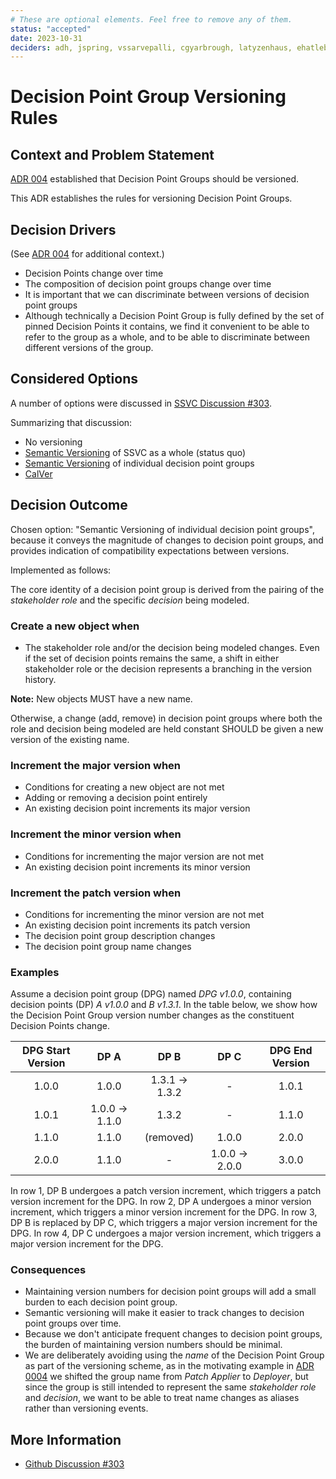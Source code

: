 ```yaml
---
# These are optional elements. Feel free to remove any of them.
status: "accepted"
date: 2023-10-31
deciders: adh, jspring, vssarvepalli, cgyarbrough, latyzenhaus, ehatleback
---
```

# Decision Point Group Versioning Rules

## Context and Problem Statement

[ADR 004](./0004-ssvc-decision-point-groups-are-versioned.md) established that Decision Point Groups should be versioned.

This ADR establishes the rules for versioning Decision Point Groups.

## Decision Drivers

(See [ADR 004](./0004-ssvc-decision-point-groups-are-versioned.md) for additional context.)

- Decision Points change over time
- The composition of decision point groups change over time
- It is important that we can discriminate between versions of decision point groups
- Although technically a Decision Point Group is fully defined by the set of 
  pinned Decision Points it contains, we find it convenient to be able to 
  refer to the group as a whole, and to be able to discriminate between different versions of the group.


## Considered Options

A number of options were discussed in
[SSVC Discussion #303](https://github.com/CERTCC/SSVC/discussions/303).

Summarizing that discussion:

- No versioning
- [Semantic Versioning](https://semver.org/) of SSVC as a whole (status quo)
- [Semantic Versioning](https://semver.org/) of individual decision point groups
- [CalVer](https://calver.org/)

## Decision Outcome

Chosen option: "Semantic Versioning of individual decision point groups",
because it conveys the magnitude of changes to decision point groups, and
provides indication of compatibility expectations between versions.

Implemented as follows:

The core identity of a decision point group is derived from the pairing of the
_stakeholder role_ and the specific _decision_ being modeled.

### Create a new object when

- The stakeholder role and/or the decision being modeled changes. Even if the
set of decision points remains the same, a shift in either stakeholder role or
the decision represents a branching in the version history.

**Note:** New objects MUST have a new name.

Otherwise, a change (add, remove) in decision point groups where both the
role and decision being modeled are held constant SHOULD be given a new
version of the existing name.

### Increment the major version when

- Conditions for creating a new object are not met
- Adding or removing a decision point entirely
- An existing decision point increments its major version

### Increment the minor version when

- Conditions for incrementing the major version are not met
- An existing decision point increments its minor version

### Increment the patch version when

- Conditions for incrementing the minor version are not met
- An existing decision point increments its patch version
- The decision point group description changes
- The decision point group name changes

### Examples

Assume a decision point group (DPG) named _DPG v1.0.0_,
containing decision points (DP) _A v1.0.0_ and _B v1.3.1_.
In the table below, we show how the Decision Point Group version number changes
as the constituent Decision Points change.

| DPG Start Version |        DP A        |        DP B        |        DP C        | DPG End Version |
|:-----------------:|:------------------:|:------------------:|:------------------:|:---------------:|
|       1.0.0       |       1.0.0        | 1.3.1 &rarr; 1.3.2 |         -          |      1.0.1      |
|       1.0.1       | 1.0.0 &rarr; 1.1.0 |       1.3.2        |         -          |      1.1.0      |
|       1.1.0       |       1.1.0        |     (removed)      |       1.0.0        |      2.0.0      |
|       2.0.0       |       1.1.0        |         -          | 1.0.0 &rarr; 2.0.0 |      3.0.0      |

In row 1, DP B undergoes a patch version increment, which triggers a patch version increment for the DPG.
In row 2, DP A undergoes a minor version increment, which triggers a minor version increment for the DPG.
In row 3, DP B is replaced by DP C, which triggers a major version increment for the DPG.
In row 4, DP C undergoes a major version increment, which triggers a major version increment for the DPG.

### Consequences

- Maintaining version numbers for decision point groups will add a small burden to each decision point group.
- Semantic versioning will make it easier to track changes to decision point groups over time.
- Because we don't anticipate frequent changes to decision point groups, the burden of maintaining version numbers should be minimal.
- We are deliberately avoiding using the _name_ of the Decision Point Group as part of the versioning scheme, as
in the motivating example in
[ADR 0004](/0004-ssvc-decision-point-groups-are-versioned.md) we shifted the
group name from _Patch Applier_ to _Deployer_, but since the group is still
intended to represent the same _stakeholder role_ and _decision_, we want
to be able to treat name changes as aliases rather than versioning events.

## More Information

- [Github Discussion #303](https://github.com/CERTCC/SSVC/discussions/303)
